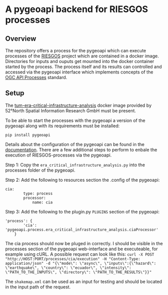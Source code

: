 # A pygeoapi backend for RIESGOS processes

## Overview
The repository offers a process for the pygeoapi which can execute processes of the [RIESGOS](https://www.riesgos.de/de/) project which are contained in a docker image. Directories for inputs and ouputs get mounted into the docker container started by the process. The process itself and its results can controlled and accessed via the pygeoapi interface which implements concepts of the [OGC API Processes](https://ogcapi.ogc.org/processes/) standard. 

## Setup
The [tum-era-critical-infrastructure-analysis](https://github.com/52North/tum-era-critical-infrastructure-analysis) docker image provided by 
52°North Spatial Information Research GmbH must be present.

To be able to start the processes with the pygeoapi a version of the pygeoapi along with its requirements must be installed:
```
pip install pygeoapi
```
Details about the configuration of the pygeoapi can be found in the [documentation](https://docs.pygeoapi.io/en/stable/index.html).
There are a few additional steps to perform to enbale the execution of RIESGOS-processes via the pygeoapi.

Step 1: Copy the ```era_critical_infrastructure_analysis.py``` into the processes folder of the pygeoapi.

Step 2: Add the following to resources section the .config of the pygeoapi:
```
cia: 
        type: process  
        processor:
            name: cia
```

Step 3: Add the following to the plugin.py ```PLUGINS``` section of the pygeoapi:
```
'process': { 
        'cia': 'pygeoapi.process.era_critical_infrastructure_analysis.ciaProcessor'
    }
 ```
 
The cia process should now be pluged in correctly. I should be visible in the processes section of the pygeoapi web-interface and be executeable, for example using cURL.
A possible request can look like this: ```curl -X POST "http://HOST:PORT/processes/cia/execution" -H "Content-Type: application/json" -d "{\"mode\": \"async\", \"inputs\":{\"hazard\": \"earthquake\", \"country\": \"ecuador\", \"intensity\": \"PATH_TO_THE_INPUTS\", \"directory\": \"PATH_TO_THE_RESULTS\"}}"```

The ```shakemap.xml``` can be used as an input for testing and should be located in the input path of the request.
